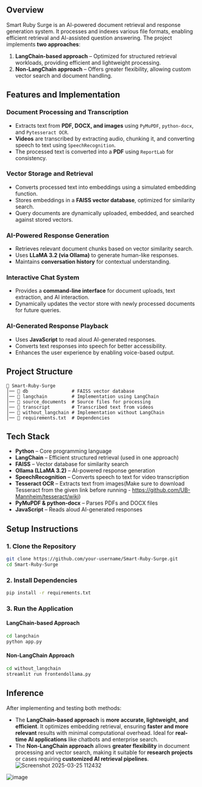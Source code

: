 

## Overview  
Smart Ruby Surge is an AI-powered document retrieval and response generation system. It processes and indexes various file formats, enabling efficient retrieval and AI-assisted question answering. The project implements **two approaches**:  
1. **LangChain-based approach** – Optimized for structured retrieval workloads, providing efficient and lightweight processing.  
2. **Non-LangChain approach** – Offers greater flexibility, allowing custom vector search and document handling.  

## Features and Implementation  

### **Document Processing and Transcription**  
- Extracts text from **PDF, DOCX, and images** using `PyMuPDF`, `python-docx`, and `Pytesseract OCR`.  
- **Videos** are transcribed by extracting audio, chunking it, and converting speech to text using `SpeechRecognition`.  
- The processed text is converted into a **PDF** using `ReportLab` for consistency.  

### **Vector Storage and Retrieval**  
- Converts processed text into embeddings using a simulated embedding function.  
- Stores embeddings in a **FAISS vector database**, optimized for similarity search.  
- Query documents are dynamically uploaded, embedded, and searched against stored vectors.  

### **AI-Powered Response Generation**  
- Retrieves relevant document chunks based on vector similarity search.  
- Uses **LLaMA 3.2 (via Ollama)** to generate human-like responses.  
- Maintains **conversation history** for contextual understanding.  

### **Interactive Chat System**  
- Provides a **command-line interface** for document uploads, text extraction, and AI interaction.  
- Dynamically updates the vector store with newly processed documents for future queries.  

### **AI-Generated Response Playback**  
- Uses **JavaScript** to read aloud AI-generated responses.  
- Converts text responses into speech for better accessibility.  
- Enhances the user experience by enabling voice-based output.  

## Project Structure  
```
📂 Smart-Ruby-Surge  
│── 📂 db                # FAISS vector database  
│── 📂 langchain         # Implementation using LangChain  
│── 📂 source_documents  # Source files for processing  
│── 📂 transcript        # Transcribed text from videos  
│── 📂 without_langchain # Implementation without LangChain  
│── 📄 requirements.txt  # Dependencies  
```

## **Tech Stack**  
- **Python** – Core programming language  
- **LangChain** – Efficient structured retrieval (used in one approach)  
- **FAISS** – Vector database for similarity search  
- **Ollama (LLaMA 3.2)** – AI-powered response generation  
- **SpeechRecognition** – Converts speech to text for video transcription  
- **Tesseract OCR** – Extracts text from images(Make sure to download Tesseract from the given link before running - https://github.com/UB-Mannheim/tesseract/wiki)
- **PyMuPDF & python-docx** – Parses PDFs and DOCX files  
- **JavaScript** – Reads aloud AI-generated responses  

## **Setup Instructions**  

### **1. Clone the Repository**  
```bash
git clone https://github.com/your-username/Smart-Ruby-Surge.git  
cd Smart-Ruby-Surge
```

### **2. Install Dependencies**  
```bash
pip install -r requirements.txt
```

### **3. Run the Application**  
#### **LangChain-based Approach**  
```bash
cd langchain  
python app.py  
```

#### **Non-LangChain Approach**  
```bash
cd without_langchain  
streamlit run frontendollama.py 
```

## **Inference**  
After implementing and testing both methods:  
- The **LangChain-based approach** is **more accurate, lightweight, and efficient**. It optimizes embedding retrieval, ensuring **faster and more relevant** results with minimal computational overhead. Ideal for **real-time AI applications** like chatbots and enterprise search.  
- The **Non-LangChain approach** allows **greater flexibility** in document processing and vector search, making it suitable for **research projects** or cases requiring **customized AI retrieval pipelines**.  
![Screenshot 2025-03-25 112432](https://github.com/user-attachments/assets/b1613b71-3acb-48c2-9e7d-a3b9d875c2c2)


![image](https://github.com/user-attachments/assets/38562ef7-9ea2-4f56-aae6-39211632fceb)

  
